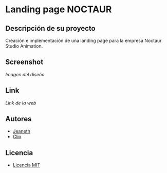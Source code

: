 # Landing page NOCTAUR

## Descripción de su proyecto

Creación e implementación de una landing page para la empresa Noctaur Studio Animation.

## Screenshot

_Imagen del diseño_

## Link

_Link de la web_

## Autores

- [Jeaneth]()
- [Clio]()

## Licencia

- [Licencia MIT]()
